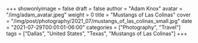 +++
showonlyimage = false
draft = false
author = "Adam Knox"
avatar = "/img/adam_avatar.jpeg"
weight = 0
title = "Mustangs of Las Colinas"
cover = "/img/post/photography/2021_07/mustangs_of_las_colinas_small.jpg"
date = "2021-07-29T00:01:01-06:00"
categories = ["Photography", "Travel"]
tags = ["Dallas", "United States", "Texas", "Mustangs of Las Colinas"]
+++
<!--more-->
